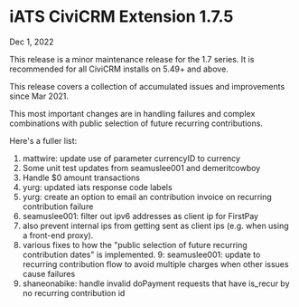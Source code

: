 # iATS CiviCRM Extension 1.7.5

Dec 1, 2022

This release is a minor maintenance release for the 1.7 series.
It is recommended for all CiviCRM installs on 5.49+ and above.

This release covers a collection of accumulated issues and improvements since Mar 2021.

This most important changes are in handling failures and complex combinations with public selection of future recurring contributions.

Here's a fuller list:
1. mattwire: update use of parameter currencyID to currency
2. Some unit test updates from seamuslee001 and demeritcowboy
3. Handle $0 amount transactions
4. yurg: updated iats response code labels
5. yurg: create an option to email an contribution invoice on recurring contribution failure
6. seamuslee001: filter out ipv6 addresses as client ip for FirstPay
7. also prevent internal ips from getting sent as client ips (e.g. when using a front-end proxy).
8. various fixes to how the "public selection of future recurring contribution dates" is implemented.
9: seamuslee001: update to recurring contribution flow to avoid multiple charges when other issues cause failures
10. shaneonabike: handle invalid doPayment requests that have is_recur by no recurring contribution id
